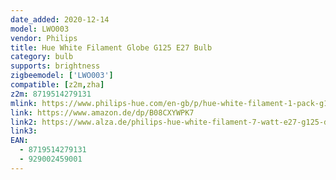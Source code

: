 ```yaml
---
date_added: 2020-12-14
model: LWO003
vendor: Philips
title: Hue White Filament Globe G125 E27 Bulb
category: bulb
supports: brightness
zigbeemodel: ['LWO003']
compatible: [z2m,zha]
z2m: 8719514279131
mlink: https://www.philips-hue.com/en-gb/p/hue-white-filament-1-pack-g125-e27-filament-globe/8719514279131
link: https://www.amazon.de/dp/B08CXYWPK7
link2: https://www.alza.de/philips-hue-white-filament-7-watt-e27-g125-d6133262.htm
link3: 
EAN: 
  - 8719514279131
  - 929002459001
---
```

